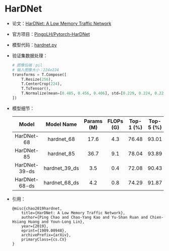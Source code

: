 # HarDNet
* 论文：[HarDNet: A Low Memory Traffic Network](https://arxiv.org/abs/1909.00948)
* 官方项目：[PingoLH/Pytorch-HarDNet](https://github.com/PingoLH/Pytorch-HarDNet)
* 模型代码：[hardnet.py](../../../ppim/models/hardnet.py)
* 验证集数据处理：

    ```python
    # 图像后端：pil
    # 输入图像大小：224x224
    transforms = T.Compose([
        T.Resize(256),
        T.CenterCrop(224),
        T.ToTensor(),
        T.Normalize(mean=[0.485, 0.456, 0.406], std=[0.229, 0.224, 0.225])
    ])
    ```

* 模型细节：

    |         Model         |     Model Name        | Params (M) | FLOPs (G) | Top-1 (%) | Top-5 (%) |       Pretrained Model    |
    |:---------------------:|:---------------------:|:----------:|:---------:|:---------:|:---------:|:-------------------------:|
    | HarDNet-68            | hardnet_68            | 17.6       | 4.3       | 76.48     |  93.01    | [Download][hardnet_68]    |
    | HarDNet-85            | hardnet_85            | 36.7       | 9.1       | 78.04     |  93.89    | [Download][hardnet_85]    |
    | HarDNet-39-ds         | hardnet_39_ds         |  3.5       | 0.4       | 72.08     |  90.43    | [Download][hardnet_39_ds] |
    | HarDNet-68-ds         | hardnet_68_ds         |  4.2       | 0.8       | 74.29     |  91.87    | [Download][hardnet_68_ds] |


[hardnet_39_ds]:https://bj.bcebos.com/v1/ai-studio-online/f0b243912f6045bebfe89c65500c4a16534276e45f3544c592713e6e5524ebd2?responseContentDisposition=attachment%3B%20filename%3Dhardnet_39_ds.pdparams
[hardnet_68_ds]:https://bj.bcebos.com/v1/ai-studio-online/a8939896a12243db942263747687cabcad4aae89890345199f1ecfa4fadd6b27?responseContentDisposition=attachment%3B%20filename%3Dhardnet_68_ds.pdparams
[hardnet_68]:https://bj.bcebos.com/v1/ai-studio-online/c82332d24182481db918a848e2ec6d3a6167bd0a96cb4dc1876ce00e224bcb24?responseContentDisposition=attachment%3B%20filename%3Dhardnet_68.pdparams
[hardnet_85]:https://bj.bcebos.com/v1/ai-studio-online/e6f9e798149343968bf80a7ca5e8a7b2e447339202fe451c80878da91895f794?responseContentDisposition=attachment%3B%20filename%3Dhardnet_85.pdparams

* 引用：

    ```
    @misc{chao2019hardnet,
        title={HarDNet: A Low Memory Traffic Network}, 
        author={Ping Chao and Chao-Yang Kao and Yu-Shan Ruan and Chien-Hsiang Huang and Youn-Long Lin},
        year={2019},
        eprint={1909.00948},
        archivePrefix={arXiv},
        primaryClass={cs.CV}
    }
    ```
